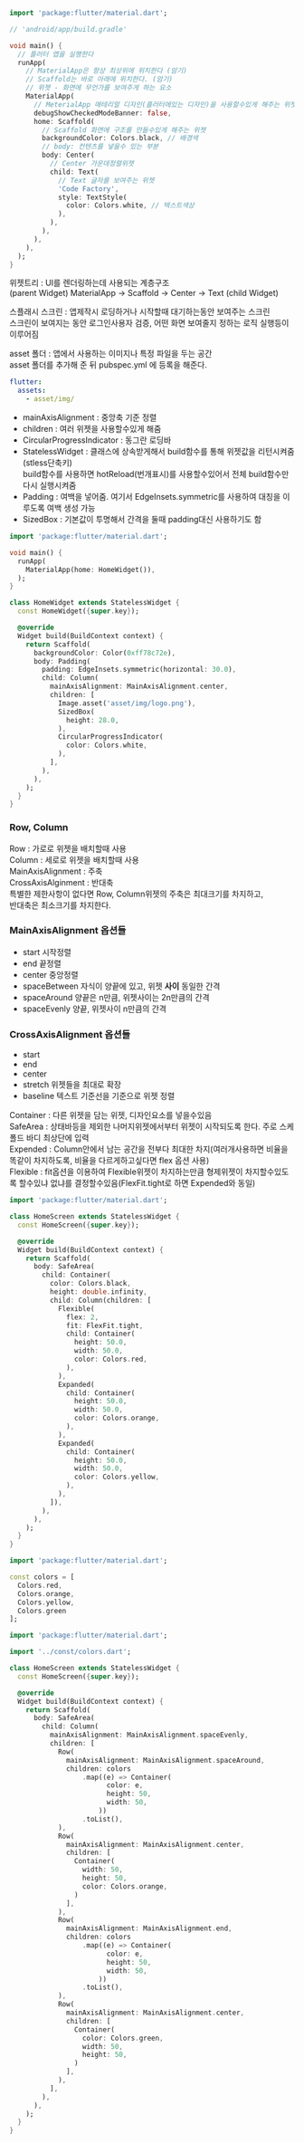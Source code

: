 ~~~dart
import 'package:flutter/material.dart';

// 'android/app/build.gradle'

void main() {
  // 플러터 앱을 실행한다
  runApp(
    // MaterialApp은 항상 최상위에 위치한다 (암기)
    // Scaffold는 바로 아래에 위치한다. (암기)
    // 위젯 - 화면에 무언가를 보여주게 하는 요소
    MaterialApp(
      // MeterialApp 매테리얼 디자인(플러터에있는 디자인)을 사용할수있게 해주는 위젯
      debugShowCheckedModeBanner: false,
      home: Scaffold(
        // Scaffold 화면에 구조를 만들수있게 해주는 위젯
        backgroundColor: Colors.black, // 배경색
        // body: 컨텐츠를 넣을수 있는 부분
        body: Center(
          // Center 가운데정렬위젯
          child: Text(
            // Text 글자를 보여주는 위젯
            'Code Factory',
            style: TextStyle(
              color: Colors.white, // 텍스트색상
            ),
          ),
        ),
      ),
    ),
  );
}
~~~

위젯트리 : UI를 렌더링하는데 사용되는 계층구조  
(parent Widget) MaterialApp -> Scaffold -> Center -> Text  (child Widget)  


스플래시 스크린 : 앱제작시 로딩하거나 시작할때 대기하는동안 보여주는 스크린  
스크린이 보여지는 동안 로그인사용자 검증, 어떤 화면 보여줄지 정하는 로직 실행등이 이루어짐  

asset 폴더 : 앱에서 사용하는 이미지나 특정 파일을 두는 공간  
asset 폴더를 추가해 준 뒤 pubspec.yml 에 등록을 해준다.  
~~~yml
flutter:
  assets:
    - asset/img/
~~~

- mainAxisAlignment : 중앙축 기준 정렬  
- children : 여러 위젯을 사용할수있게 해줌  
- CircularProgressIndicator : 동그란 로딩바  
- StatelessWidget : 클래스에 상속받게해서 build함수를 통해 위젯값을 리턴시켜줌(stless단축키)  
build함수를 사용하면 hotReload(번개표시)를 사용할수있어서 전체 build함수만 다시 실행시켜줌  
- Padding : 여백을 넣어줌. 여기서 EdgeInsets.symmetric를 사용하여 대칭을 이루도록 여백 생성 가능  
- SizedBox : 기본값이 투명해서 간격을 둘때 padding대신 사용하기도 함  

~~~dart
import 'package:flutter/material.dart';

void main() {
  runApp(
    MaterialApp(home: HomeWidget()),
  );
}

class HomeWidget extends StatelessWidget {
  const HomeWidget({super.key});

  @override
  Widget build(BuildContext context) {
    return Scaffold(
      backgroundColor: Color(0xff78c72e),
      body: Padding(
        padding: EdgeInsets.symmetric(horizontal: 30.0),
        child: Column(
          mainAxisAlignment: MainAxisAlignment.center,
          children: [
            Image.asset('asset/img/logo.png'),
            SizedBox(
              height: 28.0,
            ),
            CircularProgressIndicator(
              color: Colors.white,
            ),
          ],
        ),
      ),
    );
  }
}

~~~

### Row, Column
Row : 가로로 위젯을 배치할때 사용    
Column : 세로로 위젯을 배치할때 사용  
MainAxisAlignment : 주축  
CrossAxisAlginment : 반대축  
특별한 제한사항이 없다면 Row, Column위젯의 주축은 최대크기를 차지하고,  
반대축은 최소크기를 차지한다.  

### MainAxisAlignment 옵션들  
- start 시작정렬
- end 끝정렬
- center 중앙정렬
- spaceBetween 자식이 양끝에 있고, 위젯 **사이** 동일한 간격
- spaceAround 양끝은 n만큼, 위젯사이는 2n만큼의 간격
- spaceEvenly 양끝, 위젯사이 n만큼의 간격

### CrossAxisAlignment 옵션들
- start
- end
- center
- stretch 위젯들을 최대로 확장
- baseline 텍스트 기준선을 기준으로 위젯 정렬


Container : 다른 위젯을 담는 위젯, 디자인요소를 넣을수있음  
SafeArea : 상태바등을 제외한 나머지위젯에서부터 위젯이 시작되도록 한다. 주로 스케폴드 바디 최상단에 입력  
Expended : Column안에서 남는 공간을 전부다 최대한 차지(여러개사용하면 비율을 똑같이 차지하도록, 비율을 다르게하고싶다면 flex 옵션 사용)  
Flexible : fit옵션을 이용하여 Flexible위젯이 차지하는만큼 형제위젯이 차지할수있도록 할수있냐 없냐를 결정할수있음(FlexFit.tight로 하면 Expended와 동일)    

~~~dart  
import 'package:flutter/material.dart';

class HomeScreen extends StatelessWidget {
  const HomeScreen({super.key});

  @override
  Widget build(BuildContext context) {
    return Scaffold(
      body: SafeArea(
        child: Container(
          color: Colors.black,
          height: double.infinity,
          child: Column(children: [
            Flexible(
              flex: 2,
              fit: FlexFit.tight,
              child: Container(
                height: 50.0,
                width: 50.0,
                color: Colors.red,
              ),
            ),
            Expanded(
              child: Container(
                height: 50.0,
                width: 50.0,
                color: Colors.orange,
              ),
            ),
            Expanded(
              child: Container(
                height: 50.0,
                width: 50.0,
                color: Colors.yellow,
              ),
            ),
          ]),
        ),
      ),
    );
  }
}

~~~

~~~dart
import 'package:flutter/material.dart';

const colors = [
  Colors.red,
  Colors.orange,
  Colors.yellow,
  Colors.green
];
~~~  
~~~dart
import 'package:flutter/material.dart';

import '../const/colors.dart';

class HomeScreen extends StatelessWidget {
  const HomeScreen({super.key});

  @override
  Widget build(BuildContext context) {
    return Scaffold(
      body: SafeArea(
        child: Column(
          mainAxisAlignment: MainAxisAlignment.spaceEvenly,
          children: [
            Row(
              mainAxisAlignment: MainAxisAlignment.spaceAround,
              children: colors
                  .map((e) => Container(
                        color: e,
                        height: 50,
                        width: 50,
                      ))
                  .toList(),
            ),
            Row(
              mainAxisAlignment: MainAxisAlignment.center,
              children: [
                Container(
                  width: 50,
                  height: 50,
                  color: Colors.orange,
                )
              ],
            ),
            Row(
              mainAxisAlignment: MainAxisAlignment.end,
              children: colors
                  .map((e) => Container(
                        color: e,
                        height: 50,
                        width: 50,
                      ))
                  .toList(),
            ),
            Row(
              mainAxisAlignment: MainAxisAlignment.center,
              children: [
                Container(
                  color: Colors.green,
                  width: 50,
                  height: 50,
                )
              ],
            ),
          ],
        ),
      ),
    );
  }
}

~~~

